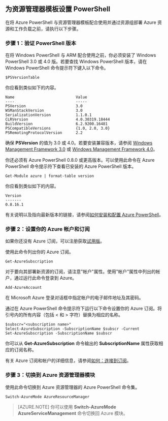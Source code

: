

## 为资源管理器模板设置 PowerShell

在将 Azure PowerShell 与资源管理器模板配合使用并通过资源组部署 Azure 资源和工作负载之前，请执行以下步骤。

### 步骤 1：验证 PowerShell 版本

在将 Windows PowerShell 与 ARM 配合使用之前，你必须安装了 Windows PowerShell 3.0 或 4.0 版。若要查找 Windows PowerShell 版本，请在 Windows PowerShell 命令提示符下键入以下命令。

	$PSVersionTable

你应看到类似如下的内容。

	Name                           Value
	----                           -----
	PSVersion                      3.0
	WSManStackVersion              3.0
	SerializationVersion           1.1.0.1
	CLRVersion                     4.0.30319.18444
	BuildVersion                   6.2.9200.16481
	PSCompatibleVersions           {1.0, 2.0, 3.0}
	PSRemotingProtocolVersion      2.2

确保 **PSVersion** 的值为 3.0 或 4.0。若要安装兼容版本，请参阅 [Windows Management Framework 3.0](http://www.microsoft.com/download/details.aspx?id=34595) 或 [Windows Management Framework 4.0](http://www.microsoft.com/zh-cn/download/details.aspx?id=40855)。

你还必须有 Azure PowerShell 0.8.0 或更高版本。可以使用此命令在 Azure PowerShell 命令提示符下查看已安装的 Azure PowerShell 版本。

	Get-Module azure | format-table version

你应看到类似如下的内容。

	Version
	-------
	0.8.16.1

有关说明以及指向最新版本的链接，请参阅[如何安装和配置 Azure PowerShell](powershell-install-configure)。


### 步骤 2：设置你的 Azure 帐户和订阅

如果你还没有 Azure 订阅，可以注册获取[试用版](/pricing/1rmb-trial/)。

使用此命令列出你的 Azure 订阅。

	Get-AzureSubscription

对于要向其部署新资源的订阅，请注意"帐户"属性。使用"帐户"属性中列出的帐户，通过运行此命令登录到 Azure。

	Add-AzureAccount

在 Microsoft Azure 登录对话框中指定帐户的电子邮件地址及其密码。

通过在 Azure PowerShell 命令提示符下运行以下命令设置你的 Azure 订阅。将引号内的所有内容（包括 < 和 > 字符）替换为相应的名称。

	$subscr="<subscription name>"
	Select-AzureSubscription -SubscriptionName $subscr -Current
	Set-AzureSubscription -SubscriptionName $subscr

你可以从 **Get-AzureSubscription** 命令输出的 **SubscriptionName** 属性获取相应的订阅名称。

有关 Azure 订阅和帐户的详细信息，请参阅[如何：连接到订阅](powershell-install-configure#Connect)。

### 步骤 3：切换到 Azure 资源管理器模块

使用此命令切换到 Azure 资源管理器的 Azure PowerShell 命令集。

	Switch-AzureMode AzureResourceManager

> [AZURE.NOTE] 你可以使用 **Switch-AzureMode AzureServiceManagement** 命令切换回 Azure 模块。

<!---HONumber=56-->